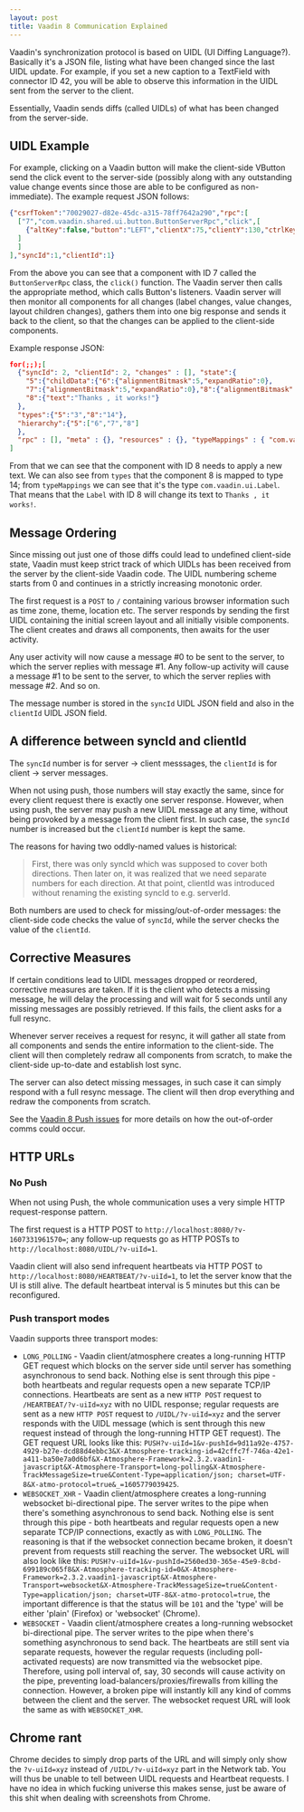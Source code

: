 ```yaml
---
layout: post
title: Vaadin 8 Communication Explained
---
```


Vaadin's synchronization protocol is based on UIDL (UI Diffing Language?).
Basically it's a JSON file, listing what have been changed since the last UIDL update. For example,
if you set a new caption to a TextField with connector ID 42, you will be able to
observe this information in the UIDL sent from the server to the client.

Essentially, Vaadin sends diffs (called UIDLs) of what has been changed from the server-side.

## UIDL Example

For example, clicking on a Vaadin button will make the client-side VButton send
the click event to the server-side (possibly along with any outstanding value change events since those
are able to be configured as non-immediate). The example request JSON follows:

```json
{"csrfToken":"70029027-d82e-45dc-a315-78ff7642a290","rpc":[
  ["7","com.vaadin.shared.ui.button.ButtonServerRpc","click",[
    {"altKey":false,"button":"LEFT","clientX":75,"clientY":130,"ctrlKey":false,"metaKey":false,"relativeX":38,"relativeY":19,"shiftKey":false,"type":1}
  ]
  ]
],"syncId":1,"clientId":1}
```

From the above you can see that a component with ID 7 called the `ButtonServerRpc` class, the `click()` function.
The Vaadin server then calls the appropriate method, which calls Button's listeners.
Vaadin server will then monitor all components for all changes (label changes, value changes, layout children changes),
gathers them into one big response and sends it back to the client, so that the changes can be applied
to the client-side components.

Example response JSON:

```json
for(;;);[
  {"syncId": 2, "clientId": 2, "changes" : [], "state":{
    "5":{"childData":{"6":{"alignmentBitmask":5,"expandRatio":0},
    "7":{"alignmentBitmask":5,"expandRatio":0},"8":{"alignmentBitmask":5,"expandRatio":0}}},
    "8":{"text":"Thanks , it works!"}
  },
  "types":{"5":"3","8":"14"}, 
  "hierarchy":{"5":["6","7","8"]
  }, 
  "rpc" : [], "meta" : {}, "resources" : {}, "typeMappings" : { "com.vaadin.ui.Label" : 14 }, "typeInheritanceMap" : { "14" : 7 , "3" : 10 , "4" : 7 , "10" : 12 , "12" : 4 , "7" : 9 }, "timings":[229, 0]}
]
```

From that we can see that the component with ID 8
needs to apply a new text. We can also see from `types` that the component 8 is mapped to type 14;
from `typeMappings` we can see that it's the type `com.vaadin.ui.Label`. That means
that the `Label` with ID 8 will change its text to `Thanks , it works!`.

## Message Ordering

Since missing out just one of those diffs could lead to undefined client-side state,
Vaadin must keep strict track of which UIDLs has been received from the server by the client-side Vaadin code.
The UIDL numbering scheme starts from 0 and continues in a strictly increasing monotonic
order.

The first request is a `POST` to `/` containing various browser information such as time zone,
theme, location etc. The server responds by sending the first UIDL containing the initial screen
layout and all initially visible components. The client creates and draws all components,
then awaits for the user activity.

Any user activity will now cause a message #0 to be sent to the server, to which the server replies with message #1.
Any follow-up activity will cause a message #1 to be sent to the server, to which the server replies with message #2.
And so on.

The message number is stored in the `syncId` UIDL JSON field and also in the `clientId` UIDL JSON field.

## A difference between syncId and clientId

The `syncId` number is for server -> client messsages, the `clientId` is for client -> server messages.

When not using push, those numbers will stay exactly the same, since for every client request there
is exactly one server response. However, when using push, the server may push a new UIDL
message at any time, without being provoked by a message from the client first.
In such case, the `syncId` number is increased
but the `clientId` number is kept the same.

The reasons for having two oddly-named values is historical:

> First, there was only syncId which was supposed to cover both directions. Then later on,
> it was realized that we need separate numbers for each direction. At that point, clientId
> was introduced without renaming the existing syncId to e.g. serverId.

Both numbers are used to check for missing/out-of-order messages: the client-side code
checks the value of `syncId`, while the server checks the value of the `clientId`.

## Corrective Measures

If certain conditions lead to UIDL messages dropped or reordered, corrective measures are taken.
If it is the client who detects a missing message, he will delay the processing and will wait for 5 seconds
until any missing messages are possibly retrieved. If this fails, the client asks for a full resync.

Whenever server receives a request for resync, it will gather all state from all components
and sends the entire information to the client-side. The client will then completely redraw all
components from scratch, to make the client-side up-to-date and establish lost sync.

The server can also detect missing messages, in such case it can simply respond with a full resync
message. The client will then drop everything and redraw the components from scratch.

See the [Vaadin 8 Push issues](../Vaadin8-push-issues/) for more details on how the out-of-order
comms could occur.

## HTTP URLs

### No Push

When not using Push, the whole communication uses a very simple HTTP request-response pattern.

The first request is a HTTP POST to `http://localhost:8080/?v-1607331961570=`;
any follow-up requests go as HTTP POSTs to `http://localhost:8080/UIDL/?v-uiId=1`.

Vaadin client will also send infrequent heartbeats via HTTP POST to `http://localhost:8080/HEARTBEAT/?v-uiId=1`,
to let the server know that the UI is still alive. The default heartbeat interval is 5 minutes but
this can be reconfigured.

### Push transport modes

Vaadin supports three transport modes:

* `LONG_POLLING` - Vaadin client/atmosphere creates a long-running HTTP GET request which
  blocks on the server side until server has something asynchronous to send back. Nothing else
  is sent through this pipe - both heartbeats and regular requests open a new separate
  TCP/IP connections. Heartbeats are sent
  as a new `HTTP POST` request to `/HEARTBEAT/?v-uiId=xyz` with no UIDL response;
  regular requests are sent as a new `HTTP POST` request to
  `/UIDL/?v-uiId=xyz` and the server responds with the UIDL message
  (which is sent through this new request instead of through the long-running HTTP GET request).
  The GET request URL looks like this: `PUSH?v-uiId=1&v-pushId=9d11a92e-4757-4929-b27e-dcd88d4ebbc3&X-Atmosphere-tracking-id=42cffc7f-746a-42e1-a411-ba50e7a0d6bf&X-Atmosphere-Framework=2.3.2.vaadin1-javascript&X-Atmosphere-Transport=long-polling&X-Atmosphere-TrackMessageSize=true&Content-Type=application/json; charset=UTF-8&X-atmo-protocol=true&_=1605779039425`.
* `WEBSOCKET_XHR` - Vaadin client/atmosphere creates a long-running websocket bi-directional pipe.
  The server writes to the pipe when there's something asynchronous to send back. Nothing else
  is sent through this pipe - both heartbeats and regular requests open a new separate
  TCP/IP connections, exactly as with `LONG_POLLING`.
  The reasoning is that if the websocket connection became broken, it doesn't prevent
  from requests still reaching the server. The websocket URL will also look like this: `PUSH?v-uiId=1&v-pushId=2560ed30-365e-45e9-8cbd-699189c065f8&X-Atmosphere-tracking-id=0&X-Atmosphere-Framework=2.3.2.vaadin1-javascript&X-Atmosphere-Transport=websocket&X-Atmosphere-TrackMessageSize=true&Content-Type=application/json; charset=UTF-8&X-atmo-protocol=true`,
  the important difference is that the status will be `101` and the 'type' will be either 'plain' (Firefox)
  or 'websocket' (Chrome).
* `WEBSOCKET` - Vaadin client/atmosphere creates a long-running websocket bi-directional pipe.
  The server writes to the pipe when there's something asynchronous to send back.
  The heartbeats are still sent via separate requests, however the regular requests
  (including poll-activated requests) are now transmitted via the websocket pipe.
  Therefore, using poll interval of, say, 30 seconds will cause activity on the pipe,
  preventing load-balancers/proxies/firewalls from killing the connection.
  However, a broken pipe will instantly kill any kind of comms between the client and the server.
  The websocket request URL will look the same as with `WEBSOCKET_XHR`.

## Chrome rant

Chrome decides to simply drop parts of the URL and will simply only show the
`?v-uiId=xyz` instead of `/UIDL/?v-uiId=xyz` part in the Network tab. You will thus be unable
to tell between UIDL requests and Heartbeat requests. I have no idea in which fucking universe this makes sense,
just be aware of this shit when dealing with screenshots from Chrome.
